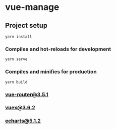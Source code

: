# vue-manage

## Project setup
```
yarn install
```

### Compiles and hot-reloads for development
```
yarn serve
```

### Compiles and minifies for production
```
yarn build
```

### vue-router@3.5.1

### vuex@3.6.2

### echarts@5.1.2
